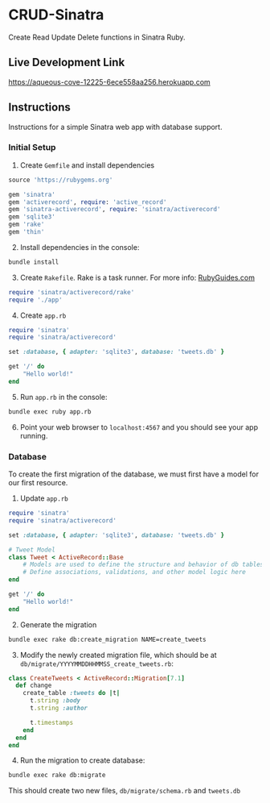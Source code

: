 # CRUD-Sinatra
 Create Read Update Delete functions in Sinatra Ruby.

## Live Development Link

https://aqueous-cove-12225-6ece558aa256.herokuapp.com

## Instructions

Instructions for a simple Sinatra web app with database support.

### Initial Setup

1. Create `Gemfile` and install dependencies

```ruby
source 'https://rubygems.org'

gem 'sinatra'                                       
gem 'activerecord', require: 'active_record'                                       # ORM to talk to database
gem 'sinatra-activerecord', require: 'sinatra/activerecord'                        # AR work on Sinatra
gem 'sqlite3'                                                                      # Database adapter
gem 'rake'                                                                         # Task runner
gem 'thin'                                                                         # Thin and fast web server
```

2. Install dependencies in the console:

```bash
bundle install
```

3. Create `Rakefile`. Rake is a task runner. For more info: [RubyGuides.com](https://www.rubyguides.com/2019/02/ruby-rake/)

```ruby
require 'sinatra/activerecord/rake'
require './app'
```

4. Create `app.rb`

```ruby
require 'sinatra'
require 'sinatra/activerecord'

set :database, { adapter: 'sqlite3', database: 'tweets.db' }

get '/' do
    "Hello world!"
end
```

5. Run `app.rb` in the console:

```bash
bundle exec ruby app.rb
```

6. Point your web browser to `localhost:4567` and you should see your app running.

### Database

To create the first migration of the database, we must first have a model for our first resource. 

1. Update `app.rb`

```ruby
require 'sinatra'
require 'sinatra/activerecord'

set :database, { adapter: 'sqlite3', database: 'tweets.db' }

# Tweet Model
class Tweet < ActiveRecord::Base
    # Models are used to define the structure and behavior of db tables
    # Define associations, validations, and other model logic here
end

get '/' do
    "Hello world!"
end
```

2. Generate the migration

```bash
bundle exec rake db:create_migration NAME=create_tweets
```

3. Modify the newly created migration file, which should be at `db/migrate/YYYYMMDDHHMMSS_create_tweets.rb`:

```ruby
class CreateTweets < ActiveRecord::Migration[7.1]
  def change
    create_table :tweets do |t|
      t.string :body
      t.string :author

      t.timestamps
    end
  end
end
```

4. Run the migration to create database:

```bash
bundle exec rake db:migrate
```
This should create two new files, `db/migrate/schema.rb` and `tweets.db`


